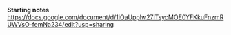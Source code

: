 **Starting notes**
https://docs.google.com/document/d/1iOaUppIw27iTsycMOE0YFKkuFnzmRUWVsO-femNa234/edit?usp=sharing
